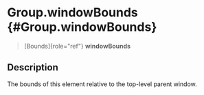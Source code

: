 Group.windowBounds {#Group.windowBounds}
==================

> [Bounds]{role="ref"} **windowBounds**

Description
-----------

The bounds of this element relative to the top-level parent window.
